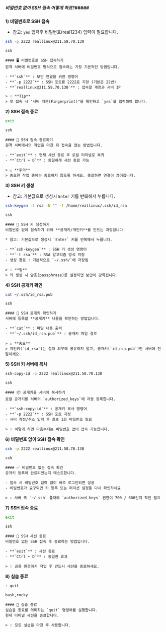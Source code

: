 ##### 비밀번호 없이 SSH 접속 어떻게 하죠?#####

**1) 비밀번호로 SSH 접속**

* 참고: `yes` 입력후 비밀번호(real1234) 입력이 필요합니다.

```bash
ssh -p 2222 reallinux@211.58.70.130
```

```tech
ssh
```

```desc
#### 🖥 비밀번호로 SSH 접속하기
원격 서버에 비밀번호 방식으로 접속하는 가장 기본적인 방법입니다.

- **`ssh`** : 보안 연결을 위한 명령어
- **`-p 2222`** : SSH 포트를 2222로 지정 (기본은 22번)
- **`reallinux@211.58.70.130`** : 접속할 계정과 서버 IP

> 💡 **Tip**
> 첫 접속 시 "서버 지문(Fingerprint)"을 확인하고 `yes`를 입력해야 합니다.
```

**2) SSH 접속 종료**

```bash
exit
```

```tech
ssh
```

```desc
#### 🔌 SSH 접속 종료하기
원격 서버에서의 작업을 마친 뒤 접속을 끊는 방법입니다.

- **`exit`** : 현재 세션 종료 후 로컬 터미널로 복귀
- **`Ctrl + D`** : 동일하게 세션 종료 가능

> ⚠️ **주의**
> 중요한 작업 중에는 종료하지 않도록 하세요. 종료하면 연결이 끊어집니다.
```

**3) SSH 키 생성**

* 참고: 기본값으로 생성시 `Enter` 키를 반복해서 누릅니다.

```bash
ssh-keygen -t rsa -N "" -f /home/reallinux/.ssh/id_rsa
```

```tech
ssh
```

```desc
#### 🔑 SSH 키 생성하기
비밀번호 없이 접속하기 위해 **공개키/개인키**를 만드는 과정입니다.

* 참고: 기본값으로 생성시 `Enter` 키를 반복해서 누릅니다.

- **`ssh-keygen`** : SSH 키 생성 명령어
- **`-t rsa`** : RSA 알고리즘 방식 지정
- 생성 경로 : 기본적으로 `~/.ssh/`에 저장됨

> 💡 **팁**
> 키 생성 시 암호(passphrase)를 설정하면 보안이 강화됩니다.
```

**4) SSH 공개키 확인**

```bash
cat ~/.ssh/id_rsa.pub
```

```tech
ssh
```

```desc
#### 📜 SSH 공개키 확인하기
서버에 등록할 **공개키** 내용을 확인하는 방법입니다.

- **`cat`** : 파일 내용 출력
- **`~/.ssh/id_rsa.pub`** : 공개키 파일 경로

> ⚠️ **중요**
> 개인키(`id_rsa`)는 절대 외부에 공유하지 말고, 공개키(`id_rsa.pub`)만 서버에 전달하세요.
```


**5) SSH 키 서버에 복사**

```bash
ssh-copy-id -p 2222 reallinux@211.58.70.130
```

```tech
ssh
```

```desc
#### 📦 공개키를 서버에 복사하기
로컬 공개키를 서버의 `authorized_keys`에 자동 등록합니다.

- **`ssh-copy-id`** : 공개키 복사 명령어
- **`-p 2222`** : SSH 포트 지정
- 서버 계정/주소 입력 후 최초 1회 비밀번호 필요

> 💡 이렇게 하면 다음부터는 비밀번호 없이 접속 가능합니다.
```

**6) 비밀번호 없이 SSH 접속 확인**

```bash
ssh -p 2222 reallinux@211.58.70.130
```

```tech
ssh
```

```desc
#### ✅ 비밀번호 없는 접속 확인
공개키 등록이 완료되었는지 테스트합니다.

- 접속 시 비밀번호 입력 없이 바로 로그인되면 성공
- 비밀번호가 요구되면 키 등록 또는 퍼미션 설정을 다시 확인하세요

> ⚠️ 서버 측 `~/.ssh` 폴더와 `authorized_keys` 권한이 700 / 600인지 확인 필요
```

**7) SSH 접속 종료**

```bash
exit
```

```tech
ssh
```

```desc
#### 🔌 SSH 세션 종료
비밀번호 없는 SSH 접속 후 종료하는 방법입니다.

- **`exit`** : 세션 종료
- **`Ctrl + D`** : 동일한 효과

> 💡 공용 환경에서 작업 후 반드시 세션을 종료하세요.
```

**8) 실습 종료**

```bash
: quit
```

```tech
bash,rocky
```

```desc
#### 👋 실습 종료
실습을 종료를 의미하는 `quit` 명령어를 실행합니다.
현재 터미널 세션을 종료합니다.

> 💡 모든 실습을 마친 후 사용합니다.
```
